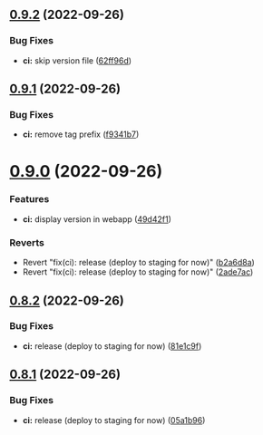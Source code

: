 ## [0.9.2](https://github.com/simonplattner/github-actions-sandbox/compare/0.9.1...0.9.2) (2022-09-26)


### Bug Fixes

* **ci:** skip version file ([62ff96d](https://github.com/simonplattner/github-actions-sandbox/commit/62ff96d0fd1215852a47bace58e7af872b37848b))



## [0.9.1](https://github.com/simonplattner/github-actions-sandbox/compare/v0.9.0...0.9.1) (2022-09-26)


### Bug Fixes

* **ci:** remove tag prefix ([f9341b7](https://github.com/simonplattner/github-actions-sandbox/commit/f9341b7a2d88e03b2ccc86d3e72bfb99473d8834))



# [0.9.0](https://github.com/simonplattner/github-actions-sandbox/compare/v0.8.2...v0.9.0) (2022-09-26)


### Features

* **ci:** display version in webapp ([49d42f1](https://github.com/simonplattner/github-actions-sandbox/commit/49d42f1235bcfb2e97f82d5921be5fa6a611a05e))


### Reverts

* Revert "fix(ci): release (deploy to staging for now)" ([b2a6d8a](https://github.com/simonplattner/github-actions-sandbox/commit/b2a6d8ad7b7b893a29ebe81e8f095318d601a483))
* Revert "fix(ci): release (deploy to staging for now)" ([2ade7ac](https://github.com/simonplattner/github-actions-sandbox/commit/2ade7acdf102513796b06d06c53fad800281b816))



## [0.8.2](https://github.com/simonplattner/github-actions-sandbox/compare/v0.8.1...v0.8.2) (2022-09-26)


### Bug Fixes

* **ci:** release (deploy to staging for now) ([81e1c9f](https://github.com/simonplattner/github-actions-sandbox/commit/81e1c9f62311fc8e546c180522a22832506d62b4))



## [0.8.1](https://github.com/simonplattner/github-actions-sandbox/compare/v0.8.0...v0.8.1) (2022-09-26)


### Bug Fixes

* **ci:** release (deploy to staging for now) ([05a1b96](https://github.com/simonplattner/github-actions-sandbox/commit/05a1b96c02891796a9e9dab01651f12758fcff9c))



